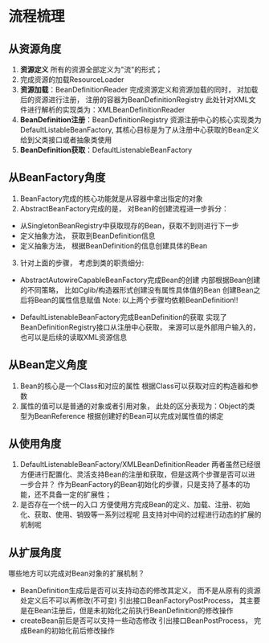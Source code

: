 # 流程梳理
## 从资源角度
1) **资源定义**
所有的资源全部定义为"流"的形式；
2) 完成资源的加载ResourceLoader
3) **资源加载**：BeanDefinitionReader
完成资源定义和资源加载的同时， 对加载后的资源进行注册， 注册的容器为BeanDefinitionRegistry
此处针对XML文件进行解析的实现类为：XMLBeanDefinitionReader
4) **BeanDefinition注册**：BeanDefinitionRegistry
资源注册中心的核心实现类为DefaultListableBeanFactory, 其核心目标是为了从注册中心获取的Bean定义给到父类接口或者抽象类使用
5) **BeanDefinition获取**：DefaultListenableBeanFactory


## 从BeanFactory角度
1) BeanFactory完成的核心功能就是从容器中拿出指定的对象
2) AbstractBeanFactory完成的是， 对Bean的创建流程进一步拆分：
- 从SingletonBeanRegistry中获取现存的Bean，获取不到则进行下一步
- 定义抽象方法， 获取到BeanDefinition信息
- 定义抽象方法， 根据BeanDefinition的信息创建具体的Bean

3) 针对上面的步骤， 考虑到类的职责细分:
- AbstractAutowireCapableBeanFactory完成Bean的创建
内部根据Bean创建的不同策略， 比如Cglib/构造器形式创建没有属性具体值的Bean
创建Bean之后将Bean的属性信息赋值
Note: 以上两个步骤均依赖BeanDefinition!!

- DefaultListenableBeanFactory完成BeanDefinition的获取
实现了BeanDefinitionRegistry接口从注册中心获取， 来源可以是外部用户输入的， 也可以是后续的读取XML资源信息

## 从Bean定义角度
1) Bean的核心是一个Class和对应的属性
根据Class可以获取对应的构造器和参数
2) 属性的值可以是普通的对象或者引用对象， 此处的区分表现为：Object的类型为BeanReference
根据创建好的Bean可以完成对属性值的绑定

## 从使用角度
1) DefaultListenableBeanFactory/XMLBeanDefinitionReader
两者虽然已经很方便进行配置化、灵活支持Bean的注册和获取，但是这两个步骤是否可以进一步合并？ 
作为BeanFactory的Bean初始化的步骤，只是支持了基本的功能，还不具备一定的扩展性；
2) 是否存在一个统一的入口 
方便使用方完成Bean的定义、加载、注册、初始化、获取、使用、销毁等一系列过程呢
且支持对中间的过程进行动态的扩展的机制呢

## 从扩展角度
哪些地方可以完成对Bean对象的扩展机制？
- BeanDefinition生成后是否可以支持动态的修改其定义， 而不是从原有的资源处定义后不可以再修改(不可变)
引出接口BeanFactoryPostProcess， 其主要是在Bean注册后，但是未初始化之前执行BeanDefinition的修改操作
- createBean前后是否可以支持一些动态修改
引出接口BeanPostProcess， 完成Bean的初始化前后修改操作







